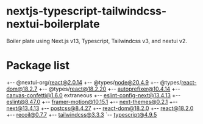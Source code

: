 # nextjs-typescript-tailwindcss-nextui-boilerplate
Boiler plate using Next.js v13, Typescript, Tailwindcss v3, and nextui v2.

# Package list
+-- @nextui-org/react@2.0.14
+-- @types/node@20.4.9
+-- @types/react-dom@18.2.7
+-- @types/react@18.2.20
+-- autoprefixer@10.4.14
+-- canvas-confetti@1.6.0 extraneous
+-- eslint-config-next@13.4.13
+-- eslint@8.47.0
+-- framer-motion@10.15.1
+-- next-themes@0.2.1
+-- next@13.4.13
+-- postcss@8.4.27
+-- react-dom@18.2.0
+-- react@18.2.0
+-- recoil@0.7.7
+-- tailwindcss@3.3.3
`-- typescript@4.9.5
